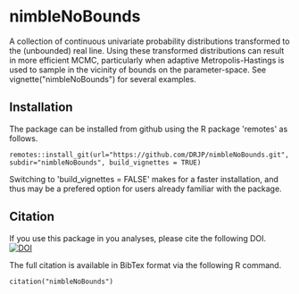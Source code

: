 nimbleNoBounds
===============

A collection of continuous univariate probability distributions transformed to the (unbounded) real line.
Using these transformed distributions can result in more efficient MCMC,
particularly when adaptive Metropolis-Hastings is used to sample in the vicinity of bounds on the parameter-space.
See vignette("nimbleNoBounds") for several examples.


Installation
------------
<!-- The package can be installed from CRAN. In the R console, just write -->
<!-- ``` -->
<!-- install.packages("nimbleNoBounds") -->
<!-- ``` -->

The package can be installed from github using the R package 'remotes' as follows.
```
remotes::install_git(url="https://github.com/DRJP/nimbleNoBounds.git", subdir="nimbleNoBounds", build_vignettes = TRUE)
```
Switching to 'build_vignettes = FALSE' makes for a faster installation, and thus may be a prefered option for users already familiar with the package.


Citation
--------
If you use this package in you analyses, please cite the following DOI.
[![DOI](https://zenodo.org/badge/474911114.svg)](https://zenodo.org/badge/latestdoi/474911114)

The full citation is available in BibTex format via the following R command.
```
citation("nimbleNoBounds")
```

